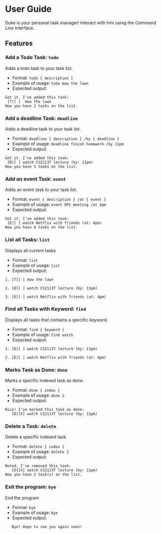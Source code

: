 # User Guide

Duke is your personal task manager! Interact with him using the Command Line Interface.
## Features

### Add a Todo Task: `todo`

Adds a todo task to your task list.
* Format: `todo { description }`
* Example of usage: `todo mow the lawn`
* Expected output:
```
Got it. I've added this task:
 [T][ ]  mow the lawn
Now you have 2 tasks on the list.
```

### Add a deadline Task: `deadline`

Adds a deadline task to your task list.
* Format: `deadline { description } /by { deadline }`
* Example of usage: `deadline finish homework /by 11pm`
* Expected output:
```
Got it. I've added this task:
 [D][ ] watch CS2113T lecture (by: 11pm)
Now you have 3 tasks on the list.
```

### Add an event Task: `event`

Adds an event task to your task list.
* Format: `event { description } /at { event }`
* Example of usage: `event OP2 meeting /at 4pm`
* Expected output:
```
Got it. I've added this task:
 [E][ ] watch Netflix with friends (at: 4pm)
Now you have 4 tasks on the list.
```

### List all Tasks: `list`

Displays all current tasks
* Format: `list`
* Example of usage: `list`
* Expected output:
```
1. [T][ ] mow the lawn

2. [D][ ] watch CS2113T lecture (by: 11pm)

3. [E][ ] watch Netflix with friends (at: 4pm)
```

### Find all Tasks with Keyword: `find`

Displays all tasks that contains a specific keyword.
* Format: `find { keyword }`
* Example of usage: `find watch`
* Expected output:
```
1. [D][ ] watch CS2113T lecture (by: 11pm)

2. [E][ ] watch Netflix with friends (at: 4pm)
```

### Marks Task as Done: `done`

Marks a specific indexed task as done. 
* Format: `done { index }`
* Example of usage: `done 2`
* Expected output:
```
Nice! I've marked this task as done:
   [D][X] watch CS2113T lecture (by: 11pm)
```

### Delete a Task: `delete`

Delete a specific indexed task.
* Format: `delete { index }`
* Example of usage: `delete 2`
* Expected output:
```
Noted. I've removed this task:
   [D][X] watch CS2113T lecture (by: 11pm)
Now you have 2 task(s) on the list.
```

### Exit the program: `bye`

End the program
* Format: `bye`
* Example of usage: `bye`
* Expected output:
```
   Bye! Hope to see you again soon!
```
